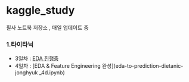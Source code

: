 # kaggle_study

필사 노트북 저장소 , 매일 업데이트 중

<h3>1.타이타닉</h3>

- 3일차 : [EDA 진행중](eda-to-prediction-dietanic-jonghyuk.ipynb)
- 4일차 : [EDA & Feature Engineering 완성](eda-to-prediction-dietanic-jonghyuk _4d.ipynb)
